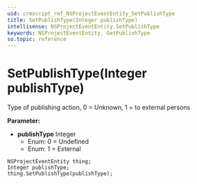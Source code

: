 ```yaml
---
uid: crmscript_ref_NSProjectEventEntity_SetPublishType
title: SetPublishType(Integer publishType)
intellisense: NSProjectEventEntity.SetPublishType
keywords: NSProjectEventEntity, GetPublishType
so.topic: reference
---
```


# SetPublishType(Integer publishType)

Type of publishing action, 0 = Unknown, 1 = to external persons

**Parameter:** 
 - **publishType** Integer
     - Enum: 0 = Undefined 
     - Enum: 1 = External 

```crmscript
NSProjectEventEntity thing;
Integer publishType;
thing.SetPublishType(publishType);
```

